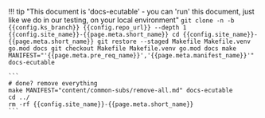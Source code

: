 <!--save-some-time-start-->
!!! tip "This document is 'docs-ecutable' - you can 'run' this document, just like we do in our testing, on your local environment"
    ```
    git clone -n -b {{config.ks_branch}} {{config.repo_url}} --depth 1 {{config.site_name}}-{{page.meta.short_name}}
    cd {{config.site_name}}-{{page.meta.short_name}}
    git restore --staged Makefile Makefile.venv go.mod docs
    git checkout Makefile Makefile.venv go.mod docs
    make MANIFEST="'{{page.meta.pre_req_name}}','{{page.meta.manifest_name}}'" docs-ecutable
    ```

    ```
    # done? remove everything
    make MANIFEST="content/common-subs/remove-all.md" docs-ecutable
    cd ../
    rm -rf {{config.site_name}}-{{page.meta.short_name}}
    ```
<!--save-some-time-end-->